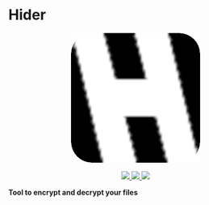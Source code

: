 # Hider

<p align="center">
  <img src="./app/build/256x256.png" width="256" height="256">
</p>

<p align="center">
  <a href="LICENSE">
    <img src="https://img.shields.io/github/license/cjeonguk/hider">
  </a>
  <a href="https://github.com/releases/latest">
    <img src="https://img.shields.io/github/v/release/cjeonguk/hider?display_name=tag&sort=semver">
  </a>
  <a href="https://github.com/semantic-release/semantic-release">
    <img src="https://img.shields.io/badge/semantic--release-angular-e10079?logo=semantic-release">
  </a>
</p>

**Tool to encrypt and decrypt your files**
